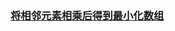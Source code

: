 ### [将相邻元素相乘后得到最小化数组](https://leetcode-cn.com/problems/minimizing-array-after-replacing-pairs-with-their-product)

